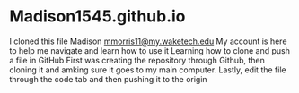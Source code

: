 # Madison1545.github.io
I cloned this file
Madison 
mmorris11@my.waketech.edu
My account is here to help me navigate and learn how to use it
Learning how to clone and push a file in GitHub
First was creating the repository through Github, then cloning it and amking sure it goes to my main computer. Lastly, edit the file through the code tab and then pushing it to the origin
